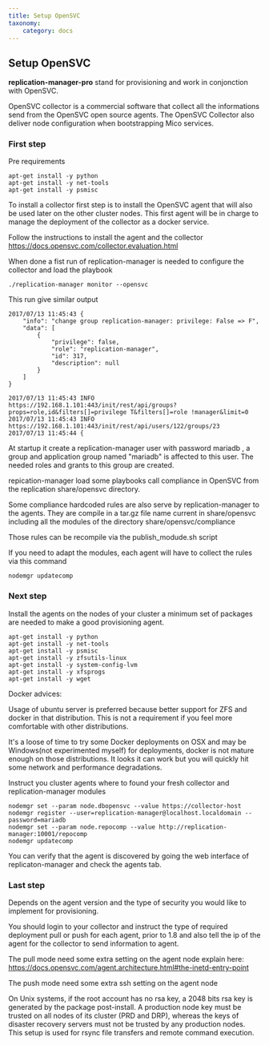 ```yaml
---
title: Setup OpenSVC
taxonomy:
    category: docs
---
```


## Setup OpenSVC

**replication-manager-pro** stand for provisioning and work in conjonction with OpenSVC.

OpenSVC collector is a commercial software that collect all the informations send from the OpenSVC open source agents. The OpenSVC Collector also deliver node configuration when bootstrapping Mico services.    

### First step

Pre requirements
```  
apt-get install -y python
apt-get install -y net-tools
apt-get install -y psmisc
```

To install a collector first step is to install the OpenSVC agent that will also be used later on the other cluster nodes. This first agent will be in charge to manage the deployment of the collector as a docker service.

Follow the instructions to install the agent and the collector
https://docs.opensvc.com/collector.evaluation.html

When done a fist run of replication-manager is needed to configure the collector and load the playbook

```
./replication-manager monitor --opensvc
```

This run give similar output
```
2017/07/13 11:45:43 {
	"info": "change group replication-manager: privilege: False => F",
	"data": [
		{
			"privilege": false,
			"role": "replication-manager",
			"id": 317,
			"description": null
		}
	]
}

2017/07/13 11:45:43 INFO  https://192.168.1.101:443/init/rest/api/groups?props=role,id&filters[]=privilege T&filters[]=role !manager&limit=0
2017/07/13 11:45:43 INFO  https://192.168.1.101:443/init/rest/api/users/122/groups/23
2017/07/13 11:45:44 {
```

At startup it create a replication-manager user with password mariadb , a group and application group named "mariadb" is affected to this user. The needed roles and grants to this group are created.

repication-manager load some playbooks call compliance in OpenSVC from the replication share/opensvc directory.

Some compliance hardcoded rules are also serve by replication-manager to the agents. They are compile in a tar.gz file name current in share/opensvc including all the modules of the directory share/opensvc/compliance

Those rules can be recompile via the publish_modude.sh script

If you need to adapt the modules, each agent will have to collect the rules via this command
```
nodemgr updatecomp
```

### Next step

Install the agents on the nodes of your cluster a minimum set of packages are needed to make a good provisioning agent.
```  
apt-get install -y python
apt-get install -y net-tools
apt-get install -y psmisc
apt-get install -y zfsutils-linux
apt-get install -y system-config-lvm
apt-get install -y xfsprogs
apt-get install -y wget
```

Docker advices:

Usage of ubuntu server is preferred because better support for ZFS and docker in that distribution. This is not a requirement if you feel more comfortable with other distributions.

It's a loose of time to try some Docker deployments on OSX and may be Windows(not experimented myself) for  deployments, docker is not mature enough on those distributions. It looks it can work but you will quickly hit some network and performance degradations.   


Instruct you cluster agents where to found your fresh collector and replication-manager modules

```
nodemgr set --param node.dbopensvc --value https://collector-host
nodemgr register --user=replication-manager@localhost.localdomain --password=mariadb
nodemgr set --param node.repocomp --value http://replication-manager:10001/repocomp
nodemgr updatecomp
```

You can verify that the agent is discovered by going the web interface of replicaton-manager and check the agents tab.

### Last step

Depends on the agent version and the type of security you would like to implement for provisioning.

You should login to your collector and instruct the type of required deployment pull or push for each agent, prior to 1.8 and also tell the ip of the agent for the collector to send information to agent.


The pull mode need some extra setting on the agent node explain here:
https://docs.opensvc.com/agent.architecture.html#the-inetd-entry-point

The push mode need some extra ssh setting on the agent node  

On Unix systems, if the root account has no rsa key, a 2048 bits rsa key is generated by the package post-install. A production node key must be trusted on all nodes of its cluster (PRD and DRP), whereas the keys of disaster recovery servers must not be trusted by any production nodes. This setup is used for rsync file transfers and remote command execution.
